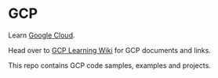# GCP

Learn [Google Cloud](https://cloud.google.com/).

Head over to [GCP Learning Wiki](https://github.com/bobbae/gcp/wiki) for GCP documents and links.

This repo contains GCP code samples, examples and projects.
